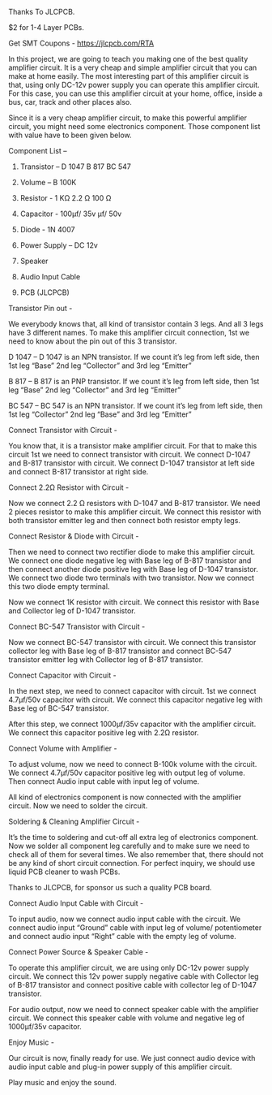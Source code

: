 Thanks To JLCPCB.

$2 for 1-4 Layer PCBs.

Get SMT Coupons - https://jlcpcb.com/RTA



In this project, we are going to teach you making one of the best quality amplifier circuit. 
It is a very cheap and simple amplifier circuit that you can make at home easily. 
The most interesting part of this amplifier circuit is that, using only DC-12v power supply you can operate this amplifier circuit. 
For this case, you can use this amplifier circuit at your home, office, inside a bus, car, track and other places also. 


Since it is a very cheap amplifier circuit, to make this powerful amplifier circuit, you might need some electronics component. 
Those component list with value have to been given below. 


Component List – 

1. Transistor – D 1047
                B 817
                BC 547
                
2. Volume – B 100K

3. Resistor -  1 KΩ
              2.2 Ω
              100 Ω
              
4. Capacitor - 100µf/ 35v
                  µf/ 50v
                  
5. Diode - 1N 4007
 
6. Power Supply – DC 12v
 
7. Speaker
 
8. Audio Input Cable
 
9. PCB (JLCPCB)


Transistor Pin out -

We everybody knows that, all kind of transistor contain 3 legs. And all 3 legs have 3 different names. 
To make this amplifier circuit connection, 1st we need to know about the pin out of this 3 transistor.

D 1047 – D 1047 is an NPN transistor. If we count it’s leg from left side, then 1st leg “Base” 2nd leg “Collector” and 3rd leg “Emitter”

B 817 – B 817 is an PNP transistor. If we count it’s leg from left side, then 1st leg “Base” 2nd leg “Collector” and 3rd leg “Emitter”

BC 547 – BC 547 is an NPN transistor. If we count it’s leg from left side, then 1st leg “Collector” 2nd leg “Base” and 3rd leg “Emitter”


Connect Transistor with Circuit -

You know that, it is a transistor make amplifier circuit. For that to make this circuit 1st we need to connect transistor with circuit. We connect D-1047 and B-817 transistor with circuit. 
We connect D-1047 transistor at left side and connect B-817 transistor at right side.


Connect 2.2Ω Resistor with Circuit -

Now we connect 2.2 Ω resistors with D-1047 and B-817 transistor. We need 2 pieces resistor to make this amplifier circuit. 
We connect this resistor with both transistor emitter leg and then connect both resistor empty legs. 


Connect Resistor & Diode with Circuit -

Then we need to connect two rectifier diode to make this amplifier circuit. We connect one diode negative leg with Base leg of B-817 transistor and then connect another diode positive leg with Base leg of D-1047 transistor. 
We connect two diode two terminals with two transistor. Now we connect this two diode empty terminal. 

Now we connect 1K resistor with circuit. We connect this resistor with Base and Collector leg of D-1047 transistor.


Connect BC-547 Transistor with Circuit -

Now we connect BC-547 transistor with circuit. We connect this transistor collector leg with Base leg of B-817 transistor and connect BC-547 transistor emitter leg with Collector leg of B-817 transistor.
	

Connect Capacitor with Circuit -

In the next step, we need to connect capacitor with circuit. 
1st we connect 4.7µf/50v capacitor with circuit. We connect this capacitor negative leg with Base leg of BC-547 transistor.

After this step, we connect 1000µf/35v capacitor with the amplifier circuit. We connect this capacitor positive leg with 2.2Ω resistor.

Connect Volume with Amplifier -

To adjust volume, now we need to connect B-100k volume with the circuit. We connect 4.7µf/50v capacitor positive leg with output leg of volume. Then connect Audio input cable with input leg of volume. 

All kind of electronics component is now connected with the amplifier circuit. Now we need to solder the circuit. 


Soldering & Cleaning Amplifier Circuit -

It’s the time to soldering and cut-off all extra leg of electronics component. Now we solder all component leg carefully and to make sure we need to check all of them for several times. We also remember that, 
there should not be any kind of short circuit connection. For perfect inquiry, we should use liquid PCB cleaner to wash PCBs.


Thanks to JLCPCB, for sponsor us such a quality PCB board.


Connect Audio Input Cable with Circuit -

To input audio, now we connect audio input cable with the circuit. We connect audio input “Ground” cable with input leg of volume/ potentiometer and connect audio input “Right” cable with the empty leg of volume.


Connect Power Source & Speaker Cable -

To operate this amplifier circuit, we are using only DC-12v power supply circuit. We connect this 12v power supply negative cable with Collector leg of B-817 transistor and connect positive cable with collector leg of D-1047 transistor. 

For audio output, now we need to connect speaker cable with the amplifier circuit. We connect this speaker cable with volume and negative leg of 1000µf/35v capacitor.


Enjoy Music -

Our circuit is now, finally ready for use. We just connect audio device with audio input cable and plug-in power supply of this amplifier circuit.

Play music and enjoy the sound. 
